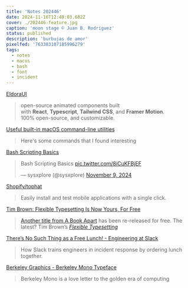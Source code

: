 ```yaml
---
title: 'Notes 202446'
date: 2024-11-16T12:49:03.682Z
cover: ./202446-feature.jpg
caption: 'moon stage © Juan B. Rodriguez'
status: published
description: 'burbujas de amor'
pixelfed: '763383107185996279'
tags:
  - notes
  - macos
  - bash
  - font
  - incident
---
```


[EldoraUI](https://www.eldoraui.site/?ref=labnotes.org)

> open-source animated components built with **React**, **Typescript**, **Tailwind CSS**, and **Framer Motion**.  
> 100% open-source, and customizable.

[Useful built-in macOS command-line utilities](https://weiyen.net/articles/useful-macos-cmd-line-utilities?ref=labnotes.org)

> Here's some commands that I found interesting

[Bash Scripting Basics](https://x.com/sysxplore/status/1855296245348397250)

<blockquote class="twitter-tweet"><p lang="en" dir="ltr">Bash Scripting Basics <a href="https://t.co/8iCuKFBjEF">pic.twitter.com/8iCuKFBjEF</a></p>&mdash; sysxplore (@sysxplore) <a href="https://twitter.com/sysxplore/status/1855296245348397250?ref_src=twsrc%5Etfw">November 9, 2024</a></blockquote> <script async src="https://platform.twitter.com/widgets.js" charset="utf-8"></script>

[Shopify/tophat](https://github.com/shopify/tophat)

> Easily install and test mobile applications with a single click.

[Tim Brown: Flexible Typesetting Is Now Yours, For Free](https://css-tricks.com/tim-brown-flexible-typesetting-is-now-yours-for-free/)

> [Another title from A Book Apart](https://css-tricks.com/where-you-can-still-get-a-book-apart-titles/) has been re-released for free. The latest? Tim Brown’s *[Flexible Typesetting](https://flexibletypesetting.com/)*

[There’s No Such Thing as a Free Lunch! - Engineering at Slack](https://slack.engineering/theres-no-such-thing-as-a-free-lunch/)

> How Slack trains engineers in incident response by ordering lunch together.

[Berkeley Graphics - Berkeley Mono Typeface](https://berkeleygraphics.com/typefaces/berkeley-mono/)

> Berkeley Mono is a love letter to the golden era of computing

